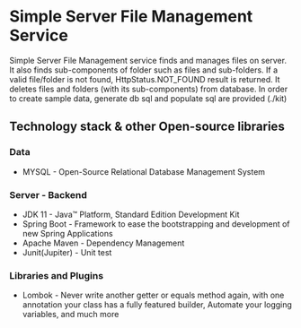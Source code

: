 # Simple Server File Management Service

Simple Server File Management service finds and manages files on server.
It also finds sub-components of folder such as files and sub-folders.
If a valid file/folder is not found, HttpStatus.NOT_FOUND result is returned.
It deletes files and folders (with its sub-components) from database.
In order to create sample data, generate db sql and populate sql are provided (./kit)

## Technology stack & other Open-source libraries

### Data
- MYSQL - Open-Source Relational Database Management System

### Server - Backend
- JDK 11 - Java™ Platform, Standard Edition Development Kit
- Spring Boot - Framework to ease the bootstrapping and development of new Spring Applications
- Apache Maven - Dependency Management
- Junit(Jupiter) - Unit test

### Libraries and Plugins
- Lombok - Never write another getter or equals method again, with one annotation your class has a fully featured builder, Automate your logging variables, and much more

